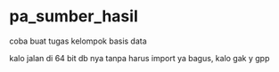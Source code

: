 # pa_sumber_hasil
coba buat tugas kelompok basis data


kalo jalan di 64 bit db nya tanpa harus import ya bagus, kalo gak y gpp
